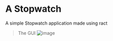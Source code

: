 # A Stopwatch

A simple Stopwatch application made using ract

>The GUI
![image](https://github.com/ashan-medigodella/stopwatch-react/assets/57296166/b806747d-dac7-4c10-a20c-63267557afeb)
